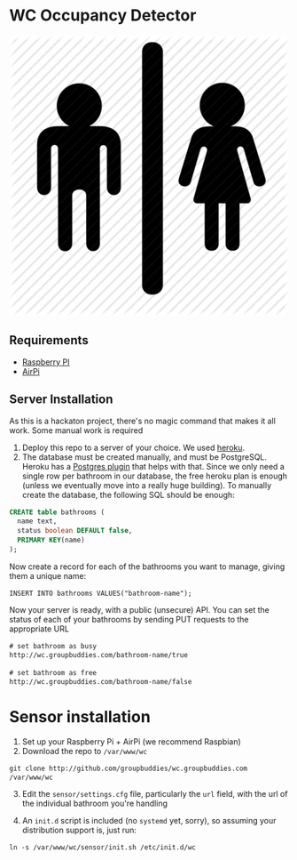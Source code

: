 # WC Occupancy Detector

![Logo](logo.png)

## Requirements

* [Raspberry PI](http://www.raspberrypi.org/)
* [AirPi](http://airpi.es/)

## Server Installation

As this is a hackaton project, there's no magic command that makes it all work.
Some manual work is required

1. Deploy this repo to a server of your choice. We used [heroku](http://heroku.com).
2. The database must be created manually, and must be PostgreSQL. Heroku has a [Postgres plugin](https://addons.heroku.com/heroku-postgresql) that helps with that.
Since we only need a single row per bathroom in our database, the free heroku
plan is enough (unless we eventually move into a really huge building).
To manually create the database, the following SQL should be enough:

```sql
CREATE table bathrooms (
  name text,
  status boolean DEFAULT false,
  PRIMARY KEY(name)
);
```

Now create a record for each of the bathrooms you want to manage, giving them
a unique name:

```
INSERT INTO bathrooms VALUES("bathroom-name");
```

Now your server is ready, with a public (unsecure) API.
You can set the status of each of your bathrooms by sending PUT requests to the
appropriate URL

```
# set bathroom as busy
http://wc.groupbuddies.com/bathroom-name/true

# set bathroom as free
http://wc.groupbuddies.com/bathroom-name/false
```

# Sensor installation

1. Set up your Raspberry Pi + AirPi (we recommend Raspbian)
2. Download the repo to `/var/www/wc`

```
git clone http://github.com/groupbuddies/wc.groupbuddies.com /var/www/wc
```

3. Edit the `sensor/settings.cfg` file, particularly the `url` field, with the url
of the individual bathroom you're handling

4. An `init.d` script is included (no `systemd` yet, sorry), so assuming your distribution support is, just run:

```
ln -s /var/www/wc/sensor/init.sh /etc/init.d/wc
```
